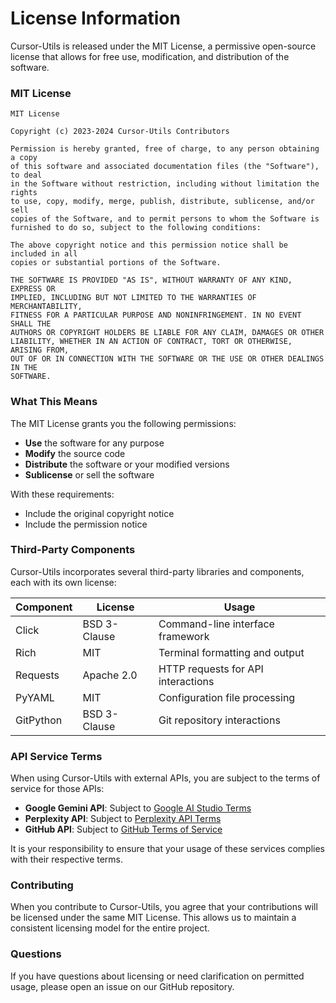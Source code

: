 # License Information

Cursor-Utils is released under the MIT License, a permissive open-source license that allows for free use, modification, and distribution of the software.

### MIT License

```
MIT License

Copyright (c) 2023-2024 Cursor-Utils Contributors

Permission is hereby granted, free of charge, to any person obtaining a copy
of this software and associated documentation files (the "Software"), to deal
in the Software without restriction, including without limitation the rights
to use, copy, modify, merge, publish, distribute, sublicense, and/or sell
copies of the Software, and to permit persons to whom the Software is
furnished to do so, subject to the following conditions:

The above copyright notice and this permission notice shall be included in all
copies or substantial portions of the Software.

THE SOFTWARE IS PROVIDED "AS IS", WITHOUT WARRANTY OF ANY KIND, EXPRESS OR
IMPLIED, INCLUDING BUT NOT LIMITED TO THE WARRANTIES OF MERCHANTABILITY,
FITNESS FOR A PARTICULAR PURPOSE AND NONINFRINGEMENT. IN NO EVENT SHALL THE
AUTHORS OR COPYRIGHT HOLDERS BE LIABLE FOR ANY CLAIM, DAMAGES OR OTHER
LIABILITY, WHETHER IN AN ACTION OF CONTRACT, TORT OR OTHERWISE, ARISING FROM,
OUT OF OR IN CONNECTION WITH THE SOFTWARE OR THE USE OR OTHER DEALINGS IN THE
SOFTWARE.
```

### What This Means

The MIT License grants you the following permissions:

- **Use** the software for any purpose
- **Modify** the source code
- **Distribute** the software or your modified versions
- **Sublicense** or sell the software

With these requirements:

- Include the original copyright notice
- Include the permission notice

### Third-Party Components

Cursor-Utils incorporates several third-party libraries and components, each with its own license:

| Component | License | Usage |
|-----------|---------|-------|
| Click | BSD 3-Clause | Command-line interface framework |
| Rich | MIT | Terminal formatting and output |
| Requests | Apache 2.0 | HTTP requests for API interactions |
| PyYAML | MIT | Configuration file processing |
| GitPython | BSD 3-Clause | Git repository interactions |

### API Service Terms

When using Cursor-Utils with external APIs, you are subject to the terms of service for those APIs:

- **Google Gemini API**: Subject to [Google AI Studio Terms](https://ai.google.dev/terms)
- **Perplexity API**: Subject to [Perplexity API Terms](https://docs.perplexity.ai/policies/terms)
- **GitHub API**: Subject to [GitHub Terms of Service](https://docs.github.com/en/github/site-policy/github-terms-of-service)

It is your responsibility to ensure that your usage of these services complies with their respective terms.

### Contributing

When you contribute to Cursor-Utils, you agree that your contributions will be licensed under the same MIT License. This allows us to maintain a consistent licensing model for the entire project.

### Questions

If you have questions about licensing or need clarification on permitted usage, please open an issue on our GitHub repository. 